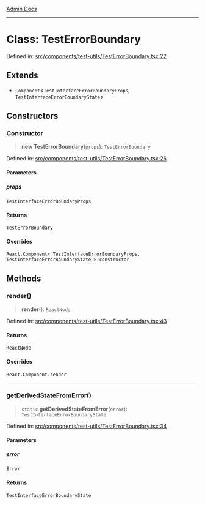 [Admin Docs](/)

***

# Class: TestErrorBoundary

Defined in: [src/components/test-utils/TestErrorBoundary.tsx:22](https://github.com/PalisadoesFoundation/talawa-admin/blob/main/src/components/test-utils/TestErrorBoundary.tsx#L22)

## Extends

- `Component`\<`TestInterfaceErrorBoundaryProps`, `TestInterfaceErrorBoundaryState`\>

## Constructors

### Constructor

> **new TestErrorBoundary**(`props`): `TestErrorBoundary`

Defined in: [src/components/test-utils/TestErrorBoundary.tsx:26](https://github.com/PalisadoesFoundation/talawa-admin/blob/main/src/components/test-utils/TestErrorBoundary.tsx#L26)

#### Parameters

##### props

`TestInterfaceErrorBoundaryProps`

#### Returns

`TestErrorBoundary`

#### Overrides

`React.Component< TestInterfaceErrorBoundaryProps, TestInterfaceErrorBoundaryState >.constructor`

## Methods

### render()

> **render**(): `ReactNode`

Defined in: [src/components/test-utils/TestErrorBoundary.tsx:43](https://github.com/PalisadoesFoundation/talawa-admin/blob/main/src/components/test-utils/TestErrorBoundary.tsx#L43)

#### Returns

`ReactNode`

#### Overrides

`React.Component.render`

***

### getDerivedStateFromError()

> `static` **getDerivedStateFromError**(`error`): `TestInterfaceErrorBoundaryState`

Defined in: [src/components/test-utils/TestErrorBoundary.tsx:34](https://github.com/PalisadoesFoundation/talawa-admin/blob/main/src/components/test-utils/TestErrorBoundary.tsx#L34)

#### Parameters

##### error

`Error`

#### Returns

`TestInterfaceErrorBoundaryState`

